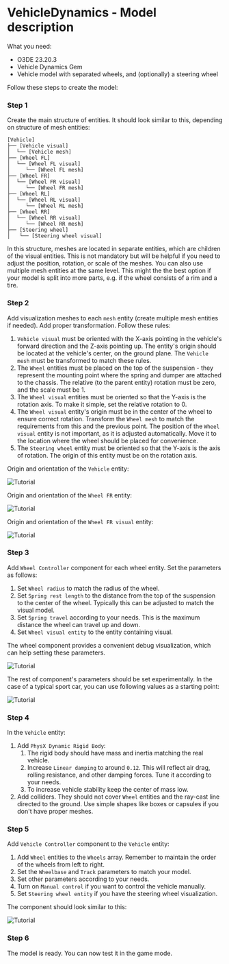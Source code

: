 # VehicleDynamics - Model description

What you need:

- O3DE 23.20.3
- Vehicle Dynamics Gem
- Vehicle model with separated wheels, and (optionally) a steering wheel

Follow these steps to create the model:

### Step 1

Create the main structure of entities. It should look similar to this, depending on structure of mesh entities:

```
[Vehicle]
├── [Vehicle visual]
│  └── [Vehicle mesh]
├── [Wheel FL]
│  └── [Wheel FL visual]
│     └── [Wheel FL mesh]
├── [Wheel FR]
│  └── [Wheel FR visual]
│     └── [Wheel FR mesh]
├── [Wheel RL]
│  └── [Wheel RL visual]
│     └── [Wheel RL mesh]
├── [Wheel RR]
│  └── [Wheel RR visual]
│     └── [Wheel RR mesh]
├── [Steering wheel]
│   └── [Steering wheel visual]
```

In this structure, meshes are located in separate entities, which are children of the visual entities. This is not mandatory but will be helpful if you need to adjust the position, rotation, or scale of the meshes. You can also use multiple mesh entities at the same level. This might the the best option if your model is split into more parts, e.g. if the wheel consists of a rim and a tire.

### Step 2

Add visualization meshes to each `mesh` entity (create multiple mesh entities if needed). Add proper transformation. 
Follow these rules:

1. `Vehicle visual` must be oriented with the X-axis pointing in the vehicle's forward direction and the Z-axis pointing up. The entity's origin should be located at the vehicle's center, on the ground plane. The `Vehicle mesh` must be transformed to match these rules.
2. The `Wheel` entities must be placed on the top of the suspension - they represent the mounting point where the spring and dumper are attached to the chassis. The relative (to the parent entity) rotation must be zero, and the scale must be 1.
3. The `Wheel visual` entities must be oriented so that the Y-axis is the rotation axis. To make it simple, set the relative rotation to 0. 
4. The `Wheel visual` entity's origin must be in the center of the wheel to ensure correct rotation. Transform the `Wheel mesh` to match the requirements from this and the previous point. The position of the `Wheel visual` entity is not important, as it is adjusted automatically. Move it to the location where the wheel should be placed for convenience.
5. The `Steering wheel` entity must be oriented so that the Y-axis is the axis of rotation. The origin of this entity must be on the rotation axis.

Origin and orientation of the `Vehicle` entity:

![Tutorial](./Images/Tutorial_01.png)

Origin and orientation of the `Wheel FR` entity:

![Tutorial](./Images/Tutorial_02.png)

Origin and orientation of the `Wheel FR visual` entity:

![Tutorial](./Images/Tutorial_03.png)

### Step 3

Add `Wheel Controller` component for each wheel entity. Set the parameters as follows:

1. Set `Wheel radius` to match the radius of the wheel.
2. Set `Spring rest length` to the distance from the top of the suspension to the center of the wheel. Typically this can be adjusted to match the visual model.
3. Set `Spring travel` according to your needs. This is the maximum distance the wheel can travel up and down.
4. Set `Wheel visual entity` to the entity containing visual.

The wheel component provides a convenient debug visualization, which can help setting these parameters.

![Tutorial](./Images/Tutorial_04.png)

The rest of component's parameters should be set experimentally. In the case of a typical sport car, you can use following values as a starting point:

![Tutorial](./Images/Wheel_controller_component.png)

### Step 4

In the `Vehicle` entity:

1. Add `PhysX Dynamic Rigid Body`:
   1. The rigid body should have mass and inertia matching the real vehicle.
   2. Increase `Linear damping` to around `0.12`. This will reflect air drag, rolling resistance, and other damping forces. Tune it according to your needs.
   3. To increase vehicle stability keep the center of mass low. 
2. Add colliders. They should not cover `Wheel` entities and the ray-cast line directed to the ground. Use simple shapes like boxes or capsules if you don't have proper meshes.

### Step 5

Add `Vehicle Controller` component to the `Vehicle` entity:
1. Add `Wheel` entities to the `Wheels` array. Remember to maintain the order of the wheels from left to right. 
2. Set the `Wheelbase` and `Track` parameters to match your model.
3. Set other parameters according to your needs.
4. Turn on `Manual control` if you want to control the vehicle manually.
5. Set `Steering wheel entity` if you have the steering wheel visualization.

The component should look similar to this:

![Tutorial](./Images/Vehicle_controller_component.png)

### Step 6

The model is ready. You can now test it in the game mode.
